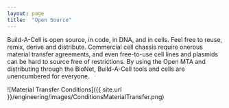 ```yaml
---
layout: page
title:  "Open Source"
---
```


Build-A-Cell is open source, in code, in DNA, and in cells. Feel free to reuse, remix, derive and distribute. Commercial cell chassis require onerous material transfer agreements, and even free-to-use cell lines and plasmids can be hard to source free of restrictions. By using the Open MTA and distributing through the BioNet, Build-A-Cell tools and cells are unencumbered for everyone.

![Material Transfer Conditions]({{ site.url }}/engineering/images/ConditionsMaterialTransfer.png)
